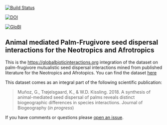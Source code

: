 [![Build Status](https://travis-ci.org/fgabriel1891/Palm-Frugivore_Interactions_Neo-Afrotropics.svg)](https://travis-ci.org/fgabriel1891/Palm-Frugivore_Interactions_Neo-Afrotropics)

[![DOI](https://zenodo.org/badge/121655873.svg)](https://zenodo.org/badge/latestdoi/121655873)

[![GloBI](http://api.globalbioticinteractions.org/interaction.svg?accordingTo=globi:fgabriel1891/Palm-Frugivore_Interactions_Neo-Afrotropics)](http://globalbioticinteractions.org/?accordingTo=globi:fgabriel1891/Palm-Frugivore_Interactions_Neo-Afrotropics) 

## Animal mediated Palm-Frugivore seed dispersal interactions for the Neotropics and Afrotropics

This is the https://globalbioticinteractions.org integration of the dataset on palm-frugivore mutualistic seed dispersal interactions mined from published literature for the Neotropics and Afrotopics. You can find the dataset [here](https://www.globalbioticinteractions.org/?accordingTo=globi%3Afgabriel1891%2FPalm-Frugivore_Interactions_Neo-Afrotropics&interactionType=interactsWith)

This dataset comes as an integral part of the following scientific publication: 
 > Muñoz, G., Trøjelsgaard, K., & W.D. Kissling. 2018. A synthesis of animal-mediated seed dispersal of palms reveals distinct biogeographic differences in species interactions. Journal of Biogeography (*in progress*) 



If you have comments or questions please [open an issue](https://github.com/fgabriel1891/Palm-Frugivore_Interactions_Neo-Afrotropics/issues/new).
